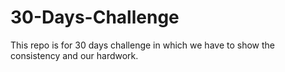 # 30-Days-Challenge
This repo is for 30 days challenge in which we have to show the consistency and our hardwork.
